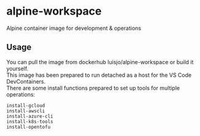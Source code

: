 # alpine-workspace
Alpine container image for development &amp; operations

## Usage
You can pull the image from dockerhub luisjo/alpine-workspace or build it yourself. \
This image has been prepared to run detached as a host for the VS Code DevContainers. \
There are some install functions prepared to set up tools for multiple operations:
``` 
install-gcloud
install-awscli
install-azure-cli
install-k8s-tools
install-opentofu
```

